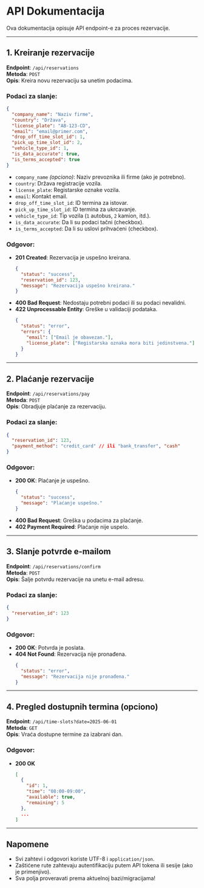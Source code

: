 # API Dokumentacija

Ova dokumentacija opisuje API endpoint-e za proces rezervacije.

---

## 1. Kreiranje rezervacije

**Endpoint**: `/api/reservations`  
**Metoda**: `POST`  
**Opis**: Kreira novu rezervaciju sa unetim podacima.

### Podaci za slanje:
```json
{
  "company_name": "Naziv firme",
  "country": "Država",
  "license_plate": "AB-123-CD",
  "email": "email@primer.com",
  "drop_off_time_slot_id": 1,
  "pick_up_time_slot_id": 2,
  "vehicle_type_id": 1,
  "is_data_accurate": true,
  "is_terms_accepted": true
}
```
- `company_name` *(opciono)*: Naziv prevoznika ili firme (ako je potrebno).
- `country`: Država registracije vozila.
- `license_plate`: Registarske oznake vozila.
- `email`: Kontakt email.
- `drop_off_time_slot_id`: ID termina za istovar.
- `pick_up_time_slot_id`: ID termina za ukrcavanje.
- `vehicle_type_id`: Tip vozila (`1` autobus, `2` kamion, itd.).
- `is_data_accurate`: Da li su podaci tačni (checkbox).
- `is_terms_accepted`: Da li su uslovi prihvaćeni (checkbox).

### Odgovor:
- **201 Created**: Rezervacija je uspešno kreirana.  
  ```json
  {
    "status": "success",
    "reservation_id": 123,
    "message": "Rezervacija uspešno kreirana."
  }
  ```
- **400 Bad Request**: Nedostaju potrebni podaci ili su podaci nevalidni.
- **422 Unprocessable Entity**: Greške u validaciji podataka.  
  ```json
  {
    "status": "error",
    "errors": {
      "email": ["Email je obavezan."],
      "license_plate": ["Registarska oznaka mora biti jedinstvena."]
    }
  }
  ```

---

## 2. Plaćanje rezervacije

**Endpoint**: `/api/reservations/pay`  
**Metoda**: `POST`  
**Opis**: Obradjuje plaćanje za rezervaciju.

### Podaci za slanje:
```json
{
  "reservation_id": 123,
  "payment_method": "credit_card" // ili "bank_transfer", "cash"
}
```

### Odgovor:
- **200 OK**: Plaćanje je uspešno.
  ```json
  {
    "status": "success",
    "message": "Plaćanje uspešno."
  }
  ```
- **400 Bad Request**: Greška u podacima za plaćanje.
- **402 Payment Required**: Plaćanje nije uspelo.

---

## 3. Slanje potvrde e-mailom

**Endpoint**: `/api/reservations/confirm`  
**Metoda**: `POST`  
**Opis**: Šalje potvrdu rezervacije na unetu e-mail adresu.

### Podaci za slanje:
```json
{
  "reservation_id": 123
}
```

### Odgovor:
- **200 OK**: Potvrda je poslata.
- **404 Not Found**: Rezervacija nije pronađena.
  ```json
  {
    "status": "error",
    "message": "Rezervacija nije pronađena."
  }
  ```

---

## 4. Pregled dostupnih termina (opciono)

**Endpoint**: `/api/time-slots?date=2025-06-01`  
**Metoda**: `GET`  
**Opis**: Vraća dostupne termine za izabrani dan.

### Odgovor:
- **200 OK**
  ```json
  [
    {
      "id": 1,
      "time": "08:00-09:00",
      "available": true,
      "remaining": 5
    },
    ...
  ]
  ```

---

## Napomene
- Svi zahtevi i odgovori koriste UTF-8 i `application/json`.
- Zaštićene rute zahtevaju autentifikaciju putem API tokena ili sesije (ako je primenjivo).
- Sva polja proveravati prema aktuelnoj bazi/migracijama!
